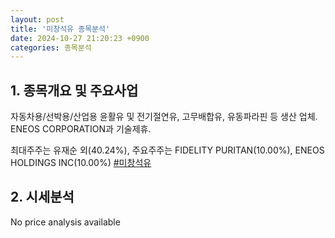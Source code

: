 ```yaml
---
layout: post
title: '미창석유 종목분석'
date: 2024-10-27 21:20:23 +0900
categories: 종목분석
---
```


## 1. 종목개요 및 주요사업

자동차용/선박용/산업용 윤활유 및 전기절연유, 고무배합유, 유동파라핀 등 생산 업체. ENEOS CORPORATION과 기술제휴. 

최대주주는 유재순 외(40.24%), 주요주주는 FIDELITY PURITAN(10.00%), ENEOS HOLDINGS INC(10.00%)
[#미창석유](#)

## 2. 시세분석

No price analysis available
